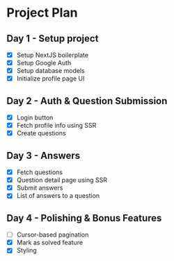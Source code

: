 # Project Plan

## Day 1 - Setup project
- [x] Setup NextJS boilerplate
- [x] Setup Google Auth
- [x] Setup database models
- [x] Initialize profile page UI

## Day 2 - Auth & Question Submission
- [x] Login button
- [x] Fetch profile info using SSR
- [x] Create questions

## Day 3 - Answers
- [x] Fetch questions
- [x] Question detail page using SSR
- [x] Submit answers
- [x] List of answers to a question

## Day 4 - Polishing & Bonus Features
- [ ] Cursor-based pagination
- [x] Mark as solved feature
- [x] Styling
